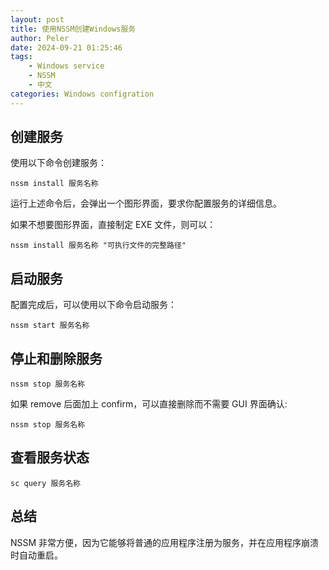 ```yaml
---
layout: post
title: 使用NSSM创建Windows服务
author: Peler
date: 2024-09-21 01:25:46
tags:
    - Windows service
    - NSSM
    - 中文
categories: Windows configration
---
```


## 创建服务
使用以下命令创建服务：

```
nssm install 服务名称
```

运行上述命令后，会弹出一个图形界面，要求你配置服务的详细信息。

如果不想要图形界面，直接制定 EXE 文件，则可以：

```
nssm install 服务名称 "可执行文件的完整路径"
```


## 启动服务
配置完成后，可以使用以下命令启动服务：

```
nssm start 服务名称
```

## 停止和删除服务

```
nssm stop 服务名称
```

如果 remove 后面加上 confirm，可以直接删除而不需要 GUI 界面确认:

```
nssm stop 服务名称
```

## 查看服务状态

```
sc query 服务名称
```

## 总结
NSSM 非常方便，因为它能够将普通的应用程序注册为服务，并在应用程序崩溃时自动重启。